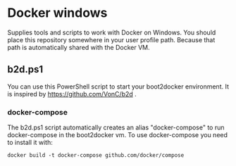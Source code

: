 Docker windows
==============

Supplies tools and scripts to work with Docker on Windows. You should place
this repository somewhere in your user profile path. Because that path is
automatically shared with the Docker VM.

b2d.ps1
-------

You can use this PowerShell script to start your boot2docker environment.
It is inspired by https://github.com/VonC/b2d .

### docker-compose

The b2d.ps1 script automatically creates an alias "docker-compose" to run 
docker-compose in the boot2docker vm. To use docker-compose you need to 
install it with:

    docker build -t docker-compose github.com/docker/compose
